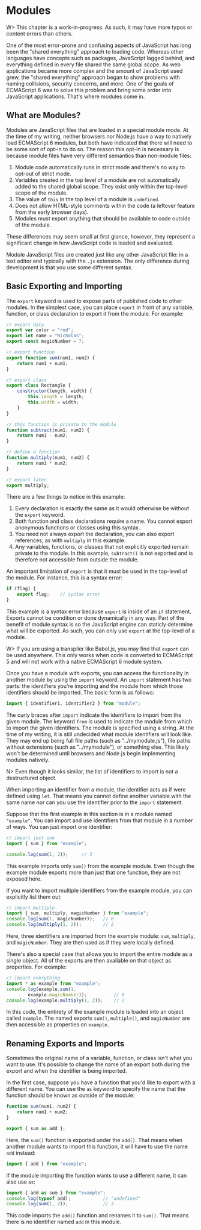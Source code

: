 # Modules

W> This chapter is a work-in-progress. As such, it may have more typos or content errors than others.

One of the most error-prone and confusing aspects of JavaScript has long been the "shared everything" approach to loading code. Whereas other languages have concepts such as packages, JavaScript lagged behind, and everything defined in every file shared the same global scope. As web applications became more complex and the amount of JavaScript used grew, the "shared everything" approach began to show problems with naming collisions, security concerns, and more. One of the goals of ECMAScript 6 was to solve this problem and bring some order into JavaScript applications. That's where modules come in.

## What are Modules?

Modules are JavaScript files that are loaded in a special module mode. At the time of my writing, neither browsers nor Node.js have a way to natively load ECMAScript 6 modules, but both have indicated that there will need to be some sort of opt-in to do so. The reason this opt-in is necessary is because module files have very different semantics than non-module files:

1. Module code automatically runs in strict mode and there's no way to opt-out of strict mode.
1. Variables created in the top level of a module are not automatically added to the shared global scope. They exist only within the top-level scope of the module.
1. The value of `this` in the top level of a module is `undefined`.
1. Does not allow HTML-style comments within the code (a leftover feature from the early browser days).
1. Modules must export anything that should be available to code outside of the module.

These differences may seem small at first glance, however, they represent a significant change in how JavaScript code is loaded and evaluated.

Module JavaScript files are created just like any other JavaScript file: in a text editor and typically with the `.js` extension. The only difference during development is that you use some different syntax.

## Basic Exporting and Importing

The `export` keyword is used to expose parts of published code to other modules. In the simplest case, you can place `export` in front of any variable, function, or class declaration to export it from the module. For example:

```js
// export data
export var color = "red";
export let name = "Nicholas";
export const magicNumber = 7;

// export function
export function sum(num1, num2) {
    return num1 + num1;
}

// export class
export class Rectangle {
    constructor(length, width) {
        this.length = length;
        this.width = width;
    }
}

// this function is private to the module
function subtract(num1, num2) {
    return num1 - num2;
}

// define a function
function multiply(num1, num2) {
    return num1 * num2;
}

// export later
export multiply;
```

There are a few things to notice in this example:

1. Every declaration is exactly the same as it would otherwise be without the `export` keyword.
1. Both function and class declarations require a name. You cannot export anonymous functions or classes using this syntax.
1. You need not always export the declaration, you can also export references, as with `multiply` in this example.
1. Any variables, functions, or classes that not explicitly exported remain private to the module. In this example, `subtract()` is not exported and is therefore not accessible from outside the module.

An important limitation of `export` is that it must be used in the top-level of the module. For instance, this is a syntax error:

```js
if (flag) {
    export flag;    // syntax error
}
```

This example is a syntax error because `export` is inside of an `if` statement. Exports cannot be condition or done dynamically in any way. Part of the benefit of module syntax is so the JavaScript engine can staticly determine what will be exported. As such, you can only use `export` at the top-level of a module.

W> If you are using a transpiler like Babel.js, you may find that `export` can be used anywhere. This only works when code is converted to ECMAScript 5 and will not work with a native ECMAScript 6 module system.

Once you have a module with exports, you can access the functionality in another module by using the `import` keyword. An `import` statement has two parts: the identifiers you're importing and the module from which those identifiers should be imported. The basic form is as follows:

```js
import { identifier1, identifier2 } from "module";
```

The curly braces after `import` indicate the identifiers to import from the given module. The keyword `from` is used to indicate the module from which to import the given identifiers. The module is specified using a string. At the time of my writing, it is still undecided what module identifiers will look like. They may end up being full file paths (such as "../mymodule.js"), file paths without extensions (such as "../mymodule"), or something else. This likely won't be determined until browsers and Node.js begin implementing modules natively.

N> Even though it looks similar, the list of identifiers to import is not a destructured object.

When importing an identifier from a module, the identifier acts as if were defined using `let`. That means you cannot define another variable with the same name nor can you use the identifier prior to the `import` statement.

Suppose that the first example in this section is in a module named `"example"`. You can import and use identifiers from that module in a number of ways. You can just import one identifier:

```js
// import just one
import { sum } from "example";

console.log(sum(1, 2));     // 3
```

This example imports only `sum()` from the example module. Even though the example module exports more than just that one function, they are not exposed here.

If you want to import multiple identifiers from the example module, you can explicitly list them out:

```js
// import multiple
import { sum, multiply, magicNumber } from "example";
console.log(sum(1, magicNumber));   // 8
console.log(multiply(1, 2));        // 2
```

Here, three identifiers are imported from the example module: `sum`, `multiply`, and `magicNumber`. They are then used as if they were locally defined.

There's also a special case that allows you to import the entire module as a single object. All of the exports are then available on that object as properties. For example:

```js
// import everything
import * as example from "example";
console.log(example.sum(1,
        example.magicNumber));          // 8
console.log(example.multiply(1, 2));    // 2
```

In this code, the entirety of the example module is loaded into an object called `example`. The named exports `sum()`, `multiple()`, and `magicNumber` are then accessible as properties on `example`.

## Renaming Exports and Imports

Sometimes the original name of a variable, function, or class isn't what you want to use. It's possible to change the name of an export both during the export and when the identifier is being imported.

In the first case, suppose you have a function that you'd like to export with a different name. You can use the `as` keyword to specify the name that the function should be known as outside of the module:

```js
function sum(num1, num2) {
    return num1 + num2;
}

export { sum as add };
```

Here, the `sum()` function is exported under the `add()`. That means when another module wants to import this function, it will have to use the name `add` instead:

```js
import { add } from "example";
```

If the module importing the function wants to use a different name, it can also use `as`:

```js
import { add as sum } from "example";
console.log(typeof add);            // "undefined"
console.log(sum(1, 2));             // 3
```

This code imports the `add()` function and renames it to `sum()`. That means there is no identifier named `add` in this module.
